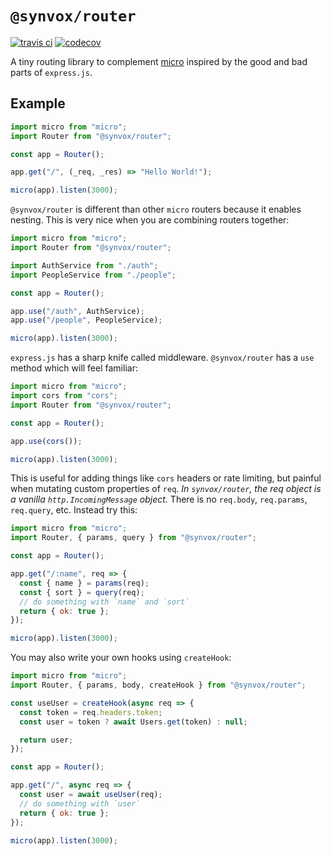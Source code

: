 # `@synvox/router`

[![travis ci](https://img.shields.io/travis/Synvox/router.svg)](https://travis-ci.org/Synvox/router)
[![codecov](https://codecov.io/gh/Synvox/router/branch/master/graph/badge.svg)](https://codecov.io/gh/Synvox/router)

A tiny routing library to complement [micro](https://github.com/zeit/micro) inspired by the good and bad parts of `express.js`.

## Example

```js
import micro from "micro";
import Router from "@synvox/router";

const app = Router();

app.get("/", (_req, _res) => "Hello World!");

micro(app).listen(3000);
```

`@synvox/router` is different than other `micro` routers because it enables nesting. This is very nice when you are combining routers together:

```js
import micro from "micro";
import Router from "@synvox/router";

import AuthService from "./auth";
import PeopleService from "./people";

const app = Router();

app.use("/auth", AuthService);
app.use("/people", PeopleService);

micro(app).listen(3000);
```

`express.js` has a sharp knife called middleware. `@synvox/router` has a `use` method which will feel familiar:

```js
import micro from "micro";
import cors from "cors";
import Router from "@synvox/router";

const app = Router();

app.use(cors());

micro(app).listen(3000);
```

This is useful for adding things like `cors` headers or rate limiting, but painful when mutating custom properties of `req`. _In `synvox/router`, the req object is a vanilla `http.IncomingMessage` object._ There is no `req.body`, `req.params`, `req.query`, etc. Instead try this:

```js
import micro from "micro";
import Router, { params, query } from "@synvox/router";

const app = Router();

app.get("/:name", req => {
  const { name } = params(req);
  const { sort } = query(req);
  // do something with `name` and `sort`
  return { ok: true };
});

micro(app).listen(3000);
```

You may also write your own hooks using `createHook`:

```js
import micro from "micro";
import Router, { params, body, createHook } from "@synvox/router";

const useUser = createHook(async req => {
  const token = req.headers.token;
  const user = token ? await Users.get(token) : null;

  return user;
});

const app = Router();

app.get("/", async req => {
  const user = await useUser(req);
  // do something with `user`
  return { ok: true };
});

micro(app).listen(3000);
```
